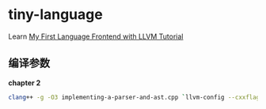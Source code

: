 # tiny-language
Learn [My First Language Frontend with LLVM Tutorial](https://llvm.org/docs/tutorial/MyFirstLanguageFrontend/index.html)


## 编译参数

**chapter 2**

``` bash
clang++ -g -O3 implementing-a-parser-and-ast.cpp `llvm-config --cxxflags`
```
